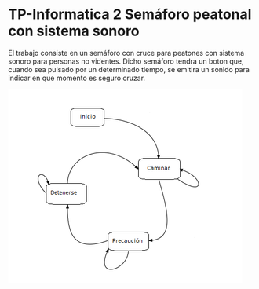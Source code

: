 # TP-Informatica 2 Semáforo peatonal con sistema sonoro

 El trabajo consiste en un semáforo con cruce para peatones con sistema sonoro para personas no videntes. Dicho semáforo tendra un boton que, cuando sea pulsado por un determinado tiempo, se emitira un sonido para indicar en que momento es seguro cruzar.
 
 
![](https://raw.githubusercontent.com/TobiNusz/TP-Informatica-2-Sem-foro-con-sistema-sonoro/master/MdE%20semaforo.png)
